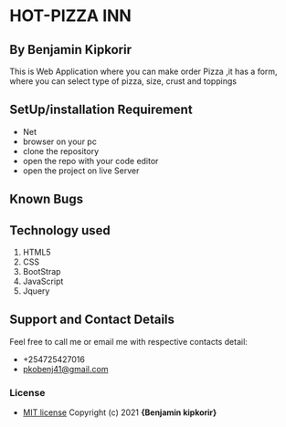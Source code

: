 # HOT-PIZZA INN
## By Benjamin Kipkorir
This is Web Application where you can make  order Pizza
,it has a form, where you can select type of pizza, size, crust and toppings
## SetUp/installation Requirement
* Net
* browser on your pc
* clone the repository
* open the repo with your code editor
* open the project on live Server
## Known Bugs

## Technology used
1. HTML5
2. CSS
3. BootStrap
4. JavaScript
5. Jquery
## Support and Contact Details
Feel free to call me or email me with respective contacts detail:
* +254725427016
* pkobenj41@gmail.com
### License
* <a href="https://github.com/Kipkorir2017/Hot-Pizza-inn/blob/gh-pages/Licence">MIT license</a>
Copyright (c) 2021 **{Benjamin kipkorir}**
